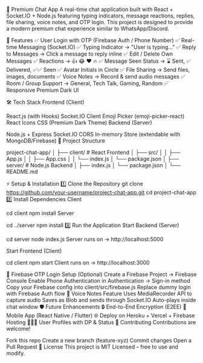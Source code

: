 💬 Premium Chat App
A real-time chat application built with React + Socket.IO + Node.js featuring typing indicators, message reactions, replies, file sharing, voice notes, and OTP login.
This project is designed to provide a modern premium chat experience similar to WhatsApp/Discord.

🚀 Features
✅ User Login with OTP (Firebase Auth / Phone Number)
✅ Real-time Messaging (Socket.IO)
✅ Typing Indicator → "User is typing…"
✅ Reply to Messages → Click a message to reply inline
✅ Edit / Delete Own Messages
✅ Reactions → 👍 😂 ❤️ 🔥
✅ Message Seen Status → ⌛ Sent, ✅ Delivered, ✅✅ Seen
✅ Avatar Initials in Circle
✅ File Sharing → Send files, images, documents
✅ Voice Notes → Record & send audio messages
✅ Room / Group Support → General, Tech Talk, Gaming, Random
✅ Responsive Premium Dark UI

🛠️ Tech Stack
Frontend (Client)

React.js (with Hooks)
Socket.IO Client
Emoji Picker (emoji-picker-react)
React Icons
CSS (Premium Dark Theme)
Backend (Server)

Node.js + Express
Socket.IO
CORS
In-memory Store (extendable with MongoDB/Firebase)
📂 Project Structure

project-chat-app/
│
├── client/                  # React Frontend
│   ├── src/
│   │   ├── App.js
│   │   ├── App.css
│   │   └── index.js
│   └── package.json
│
├── server/                  # Node.js Backend
│   ├── index.js
│   └── package.json
│
└── README.md

⚡ Setup & Installation
1️⃣ Clone the Repository
git clone https://github.com/your-username/project-chat-app.git
cd project-chat-app
2️⃣ Install Dependencies
Client

cd client
npm install
Server

cd ../server
npm install
3️⃣ Run the Application
Start Backend (Server)

cd server
node index.js
Server runs on → http://localhost:5000

Start Frontend (Client)

cd client
npm start
Client runs on → http://localhost:3000

🔑 Firebase OTP Login Setup (Optional)
Create a Firebase Project → Firebase Console
Enable Phone Authentication in Authentication → Sign-in method
Copy your Firebase config into client/src/firebase.js
Replace dummy login with Firebase Auth flow
🎤 Voice Notes Feature
Uses MediaRecorder API to capture audio
Saves as Blob and sends through Socket.IO
Auto-plays inside chat window
🛡️ Future Enhancements
🔒 End-to-End Encryption (E2EE)
📱 Mobile App (React Native / Flutter)
🌐 Deploy on Heroku + Vercel + Firebase Hosting
🧑‍🤝‍🧑 User Profiles with DP & Status
🤝 Contributing
Contributions are welcome!

Fork this repo
Create a new branch (feature-xyz)
Commit changes
Open a Pull Request
📜 License
This project is MIT Licensed – free to use and modify.

